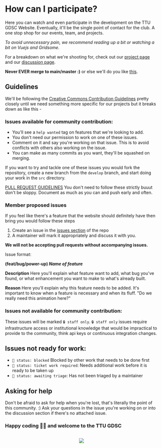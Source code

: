 # How can I participate?

Here you can watch and even participate in the development on the TTU GDSC Website. Eventually, it'll be the single point of contact for the club. A one stop shop for our events, team, and projects.

_To avoid unnecessary pain, we recommend reading up a bit or watching a bit on Vuejs and Gridsome._

For a breakdown on what we're shooting for, check out our [project page](https://www.figma.com/file/uEBOlD2GGmVO0sCAKTowAh/Lo-fi-Wireframe-Kit-Launchpad-for-Website-Wireframe) and our [discussion page](https://github.com/ttugdsc/ttugdsc/discussions).

**Never EVER merge to main/master :)** or else we'll do you like [this](https://www.youtube.com/watch?v=E9IIZ3UMQB8).

## Guidelines

We'll be following the [Creative Commons Contribution Guidelines](https://opensource.creativecommons.org/contributing-code/) pretty closely until we need something more specific for our projects but it breaks down as
like this -

### Issues available for community contribution:

- You'll see a `help wanted` tag on features that we're looking to add.
- You don't need our permission to work on one of these issues.
- Comment on it and say you're working on that issue. This is to avoid conflicts with others also working on the issue.
- You can make as many commits as you want, they'll be squashed on merging.

If you want to try and tackle one of these issues you would fork the repository, create a new branch from the `develop` branch, and start doing your work in the `src` directory.

[PULL REQUEST GUIDELINES](https://opensource.creativecommons.org/contributing-code/pr-guidelines/)
You don't need to follow these strictly buuut don't be sloppy. Document as much as you can and push early and often.

### Member proposed issues

If you feel like there's a feature that the website should definitely have then bring you would follow these steps

1. Create an issue in the [issues section](https://github.com/ttugdsc/ttugdsc/issues) of the repo
2. A maintainer will mark it appropriately and discuss it with you.

**We will not be accepting pull requests without accompanying issues.**

Issue format:

**(feat/bug/power-up) _Name of feature_**

**Description**
Here you'll explain what feature want to add, what bug you've found, or what enhancement you want to make to what's already built.

**Reason**
Here you'll explain why this feature needs to be added. It's important to know when a feature is necessary and when its fluff. "Do we really need this animation here?"

### Issues not available for community contribution:

These issues will be marked `🔒 staff only`.
`🔒 staff only` issues require infrastructure access or institutional knowledge that would be impractical to provide to the community, think api keys or continuous integration changes.

## Issues not ready for work:

- `🚧 status: blocked` Blocked by other work that needs to be done first
- `🧹 status: ticket work required`: Needs additional work before it is ready to be taken up
- `🚦 status: awaiting triage`: Has not been triaged by a maintainer

## Asking for help

Don't be afraid to ask for help when you're lost, that's literally the point of this community. :)
Ask your questions in the issue you're working on or into the discussion section if there's no attached issue.

### Happy coding 🎉🙌 and welcome to the TTU GDSC

![]()

<div alt="GDSC Logo" style="text-align:center"><img src="http://dscgt.club/images/dsc-logo-2.png" /></div>